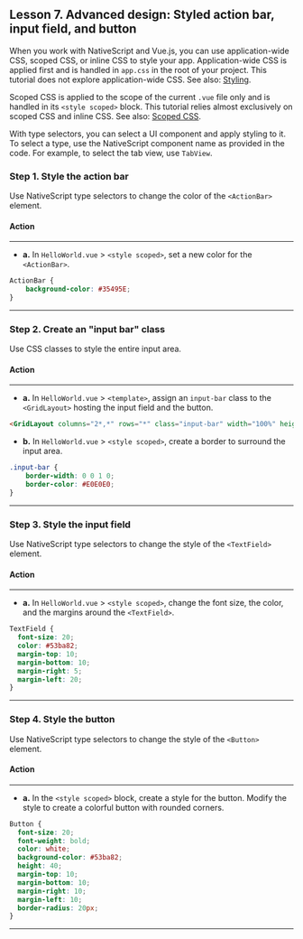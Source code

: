 ## Lesson 7. Advanced design: Styled action bar, input field, and button

When you work with NativeScript and Vue.js, you can use application-wide CSS, scoped CSS, or inline CSS to style your app. Application-wide CSS is applied first and is handled in `app.css` in the root of your project. This tutorial does not explore application-wide CSS. See also: [Styling](https://docs.nativescript.org/ui/styling).

Scoped CSS is applied to the scope of the current `.vue` file only and is handled in its `<style scoped>` block. This tutorial relies almost exclusively on scoped CSS and inline CSS. See also: [Scoped CSS](https://vue-loader.vuejs.org/guide/scoped-css.html).

With type selectors, you can select a UI component and apply styling to it. To select a type, use the NativeScript component name as provided in the code. For example, to select the tab view, use `TabView`.

### Step 1. Style the action bar

Use NativeScript type selectors to change the color of the `<ActionBar>` element.

#### Action

<hr data-action="start" />

* **a.** In `HelloWorld.vue` > `<style scoped>`, set a new color for the `<ActionBar>`.

```CSS
ActionBar {
    background-color: #35495E;
}
```

<hr data-action="end" />

### Step 2. Create an "input bar" class

Use CSS classes to style the entire input area. 

#### Action

<hr data-action="start" />

* **a.** In `HelloWorld.vue` > `<template>`, assign an `input-bar` class to the `<GridLayout>` hosting the input field and the button.

```HTML
<GridLayout columns="2*,*" rows="*" class="input-bar" width="100%" height="25%">
```

* **b.** In `HelloWorld.vue` > `<style scoped>`, create a border to surround the input area.

```CSS
.input-bar {
    border-width: 0 0 1 0;
    border-color: #E0E0E0;
}
```

<hr data-action="end" />

### Step 3. Style the input field

Use NativeScript type selectors to change the style of the `<TextField>` element.

#### Action

<hr data-action="start" />

* **a.** In `HelloWorld.vue` > `<style scoped>`, change the font size, the color, and the margins around the `<TextField>`.

```CSS
TextField {
  font-size: 20;
  color: #53ba82;
  margin-top: 10;
  margin-bottom: 10;
  margin-right: 5;
  margin-left: 20;
}
```

<hr data-action="end" />

### Step 4. Style the button

Use NativeScript type selectors to change the style of the `<Button>` element.

#### Action

<hr data-action="start" />

* **a.** In the `<style scoped>` block, create a style for the button. Modify the style to create a colorful button with rounded corners.

```CSS
Button { 
  font-size: 20; 
  font-weight: bold; 
  color: white; 
  background-color: #53ba82; 
  height: 40;
  margin-top: 10; 
  margin-bottom: 10; 
  margin-right: 10; 
  margin-left: 10; 
  border-radius: 20px; 
}
```

<hr data-action="end" />
